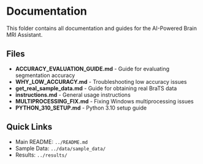 # Documentation

This folder contains all documentation and guides for the AI-Powered Brain MRI Assistant.

## Files

- **ACCURACY_EVALUATION_GUIDE.md** - Guide for evaluating segmentation accuracy
- **WHY_LOW_ACCURACY.md** - Troubleshooting low accuracy issues
- **get_real_sample_data.md** - Guide for obtaining real BraTS data
- **instructions.md** - General usage instructions
- **MULTIPROCESSING_FIX.md** - Fixing Windows multiprocessing issues
- **PYTHON_310_SETUP.md** - Python 3.10 setup guide

## Quick Links

- Main README: `../README.md`
- Sample Data: `../data/sample_data/`
- Results: `../results/`
